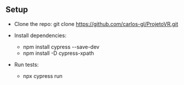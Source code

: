 ## Setup

* Clone the repo:
    git clone https://github.com/carlos-gl/ProjetoVR.git

* Install dependencies:
   - npm install cypress --save-dev
   - npm install -D cypress-xpath
  
* Run tests:
   - npx cypress run
    
